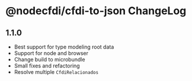 # @nodecfdi/cfdi-to-json ChangeLog

## 1.1.0

- Best support for type modeling root data
- Support for node and browser
- Change build to microbundle
- Small fixes and refactoring
- Resolve multiple `CfdiRelacionados`
